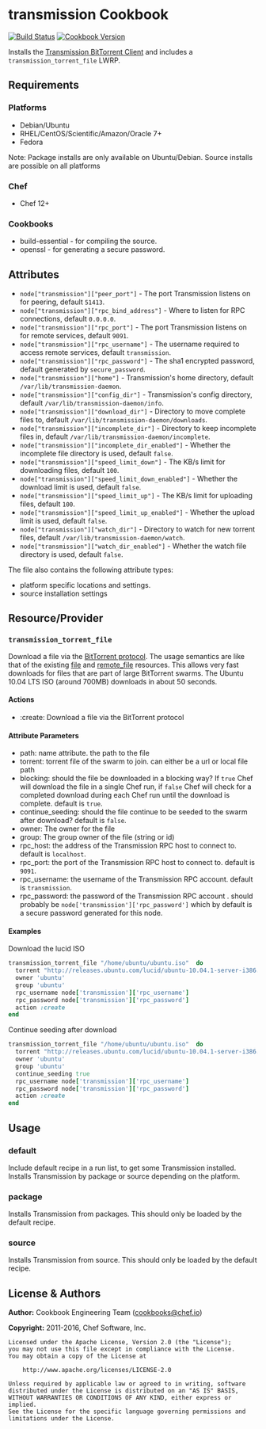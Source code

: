 # transmission Cookbook

[![Build Status](https://travis-ci.org/chef-cookbooks/transmission.svg?branch=master)](http://travis-ci.org/chef-cookbooks/transmission) [![Cookbook Version](https://img.shields.io/cookbook/v/transmission.svg)](https://supermarket.chef.io/cookbooks/transmission)

Installs the [Transmission BitTorrent Client](http://www.transmissionbt.com) and includes a `transmission_torrent_file` LWRP.

## Requirements

### Platforms

- Debian/Ubuntu
- RHEL/CentOS/Scientific/Amazon/Oracle 7+
- Fedora

Note: Package installs are only available on Ubuntu/Debian. Source installs are possible on all platforms

### Chef

- Chef 12+

### Cookbooks

- build-essential - for compiling the source.
- openssl - for generating a secure password.

## Attributes

- `node["transmission"]["peer_port"]` - The port Transmission listens on for peering, default `51413`.
- `node["transmission"]["rpc_bind_address"]` - Where to listen for RPC connections, default `0.0.0.0`.
- `node["transmission"]["rpc_port"]` - The port Transmission listens on for remote services, default `9091`.
- `node["transmission"]["rpc_username"]` - The username required to access remote services, default `transmission`.
- `node["transmission"]["rpc_password"]` - The sha1 encrypted password, default generated by `secure_password`.
- `node["transmission"]["home"]` - Transmission's home directory, default `/var/lib/transmission-daemon`.
- `node["transmission"]["config_dir"]` - Transmission's config directory, default `/var/lib/transmission-daemon/info`.
- `node["transmission"]["download_dir"]` - Directory to move complete files to, default `/var/lib/transmission-daemon/downloads`.
- `node["transmission"]["incomplete_dir"]` - Directory to keep incomplete files in, default `/var/lib/transmission-daemon/incomplete`.
- `node["transmission"]["incomplete_dir_enabled"]` - Whether the incomplete file directory is used, default `false`.
- `node["transmission"]["speed_limit_down"]` - The KB/s limit for downloading files, default `100`.
- `node["transmission"]["speed_limit_down_enabled"]` - Whether the download limit is used, default `false`.
- `node["transmission"]["speed_limit_up"]` - The KB/s limit for uploading files, default `100`.
- `node["transmission"]["speed_limit_up_enabled"]` - Whether the upload limit is used, default `false`.
- `node["transmission"]["watch_dir"]` - Directory to watch for new torrent files, default `/var/lib/transmission-daemon/watch`.
- `node["transmission"]["watch_dir_enabled"]` - Whether the watch file directory is used, default `false`.

The file also contains the following attribute types:

- platform specific locations and settings.
- source installation settings

## Resource/Provider

### `transmission_torrent_file`

Download a file via the [BitTorrent protocol](http://en.wikipedia.org/wiki/BitTorrent). The usage semantics are like that of the existing [file](http://wiki.chef.io/display/chef/Resources#Resources-File) and [remote_file](http://wiki.chef.io/display/chef/Resources#Resources-RemoteFile) resources. This allows very fast downloads for files that are part of large BitTorrent swarms. The Ubuntu 10.04 LTS ISO (around 700MB) downloads in about 50 seconds.

#### Actions

- :create: Download a file via the BitTorrent protocol

#### Attribute Parameters

- path: name attribute. the path to the file
- torrent: torrent file of the swarm to join. can either be a url or local file path
- blocking: should the file be downloaded in a blocking way? If `true` Chef will download the file in a single Chef run, if `false` Chef will check for a completed download during each Chef run until the download is complete. default is `true`.
- continue_seeding: should the file continue to be seeded to the swarm after download? default is `false`.
- owner: The owner for the file
- group: The group owner of the file (string or id)
- rpc_host: the address of the Transmission RPC host to connect to. default is `localhost`.
- rpc_port: the port of the Transmission RPC host to connect to. default is `9091`.
- rpc_username: the username of the Transmission RPC account. default is `transmission`.
- rpc_password: the password of the Transmission RPC account . should probably be `node['transmission']['rpc_password']` which by default is a secure password generated for this node.

#### Examples

Download the lucid ISO

```ruby
transmission_torrent_file "/home/ubuntu/ubuntu.iso"  do
  torrent "http://releases.ubuntu.com/lucid/ubuntu-10.04.1-server-i386.iso.torrent"
  owner 'ubuntu'
  group 'ubuntu'
  rpc_username node['transmission']['rpc_username']
  rpc_password node['transmission']['rpc_password']
  action :create
end
```

Continue seeding after download

```ruby
transmission_torrent_file "/home/ubuntu/ubuntu.iso"  do
  torrent "http://releases.ubuntu.com/lucid/ubuntu-10.04.1-server-i386.iso.torrent"
  owner 'ubuntu'
  group 'ubuntu'
  continue_seeding true
  rpc_username node['transmission']['rpc_username']
  rpc_password node['transmission']['rpc_password']
  action :create
end
```

## Usage

### default

Include default recipe in a run list, to get some Transmission installed. Installs Transmission by package or source depending on the platform.

### package

Installs Transmission from packages. This should only be loaded by the default recipe.

### source

Installs Transmission from source. This should only be loaded by the default recipe.

## License & Authors

**Author:** Cookbook Engineering Team ([cookbooks@chef.io](mailto:cookbooks@chef.io))

**Copyright:** 2011-2016, Chef Software, Inc.

```
Licensed under the Apache License, Version 2.0 (the "License");
you may not use this file except in compliance with the License.
You may obtain a copy of the License at

    http://www.apache.org/licenses/LICENSE-2.0

Unless required by applicable law or agreed to in writing, software
distributed under the License is distributed on an "AS IS" BASIS,
WITHOUT WARRANTIES OR CONDITIONS OF ANY KIND, either express or implied.
See the License for the specific language governing permissions and
limitations under the License.
```
